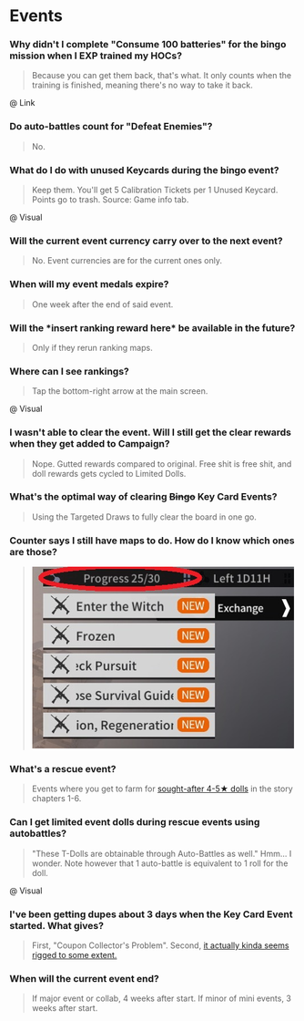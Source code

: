 # Events

### Why didn't I complete "Consume 100 batteries" for the bingo mission when I EXP trained my HOCs?

> Because you can get them back, that's what. It only counts when the training is finished, meaning there's no way to take it back.

@ Link

### Do auto-battles count for "Defeat Enemies"?

> No.
<!-- See [question in sys mech] -->

### What do I do with unused Keycards during the bingo event?

> Keep them. You'll get 5 Calibration Tickets per 1 Unused Keycard. Points go to trash. Source: Game info tab.

@ Visual

### Will the current event currency carry over to the next event?

> No. Event currencies are for the current ones only.

### When will my event medals expire?

> One week after the end of said event.

### Will the \*insert ranking reward here* be available in the future?

> Only if they rerun ranking maps.

### Where can I see rankings?

> Tap the bottom-right arrow at the main screen.

@ Visual

### I wasn't able to clear the event. Will I still get the clear rewards when they get added to Campaign?

> Nope. Gutted rewards compared to original. Free shit is free shit, and doll rewards gets cycled to Limited Dolls.

### What's the optimal way of clearing ~~Bingo~~ Key Card Events?

> Using the Targeted Draws to fully clear the board in one go.

<!-- 
### I want to get ready for the next event. Are there any guides here?

> [There's this for starters.](https://drive.google.com/drive/folders/1YSG70y6NYm9E0rnOOvu5-xIC4yigCnU_) 
-->

### Counter says I still have maps to do. How do I know which ones are those?

> ![](/GFL/assets/images/StoryProgress.png "Tap the encircled counter to see the remaining maps")

### What's a rescue event?

> Events where you get to farm for [sought-after 4-5★ dolls](/GFL/tdolls#is-there-a-comprehensive-list-of-limited-event-dolls) in the story chapters 1-6.

### Can I get limited event dolls during rescue events using autobattles?

> "These T-Dolls are obtainable through Auto-Battles as well." Hmm... I wonder. Note however that 1 auto-battle is equivalent to 1 roll for the doll.

@ Visual

### I've been getting dupes about 3 days when the Key Card Event started. What gives?

> First, "Coupon Collector's Problem". Second, [it actually kinda seems rigged to some extent.](https://old.reddit.com/r/girlsfrontline/comments/o5hpk4/weekly_commanders_lounge_june_22_2021/h2pa27f/)

### When will the current event end?

> If major event or collab, 4 weeks after start. If minor of mini events, 3 weeks after start.
